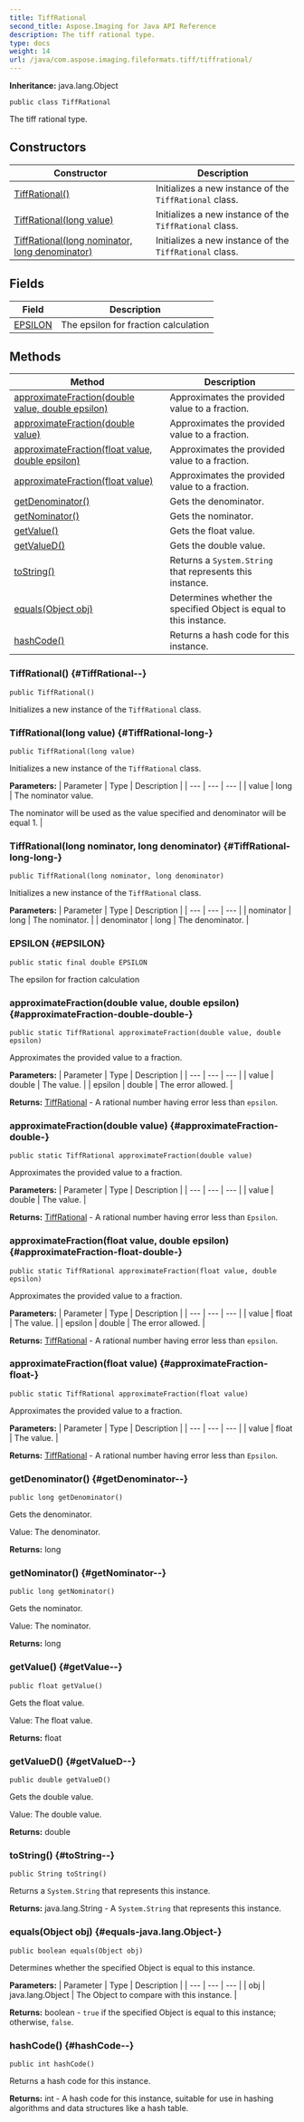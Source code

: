 ```yaml
---
title: TiffRational
second_title: Aspose.Imaging for Java API Reference
description: The tiff rational type.
type: docs
weight: 14
url: /java/com.aspose.imaging.fileformats.tiff/tiffrational/
---
```

**Inheritance:**
java.lang.Object
```
public class TiffRational
```

The tiff rational type.
## Constructors

| Constructor | Description |
| --- | --- |
| [TiffRational()](#TiffRational--) | Initializes a new instance of the `TiffRational` class. |
| [TiffRational(long value)](#TiffRational-long-) | Initializes a new instance of the `TiffRational` class. |
| [TiffRational(long nominator, long denominator)](#TiffRational-long-long-) | Initializes a new instance of the `TiffRational` class. |
## Fields

| Field | Description |
| --- | --- |
| [EPSILON](#EPSILON) | The epsilon for fraction calculation |
## Methods

| Method | Description |
| --- | --- |
| [approximateFraction(double value, double epsilon)](#approximateFraction-double-double-) | Approximates the provided value to a fraction. |
| [approximateFraction(double value)](#approximateFraction-double-) | Approximates the provided value to a fraction. |
| [approximateFraction(float value, double epsilon)](#approximateFraction-float-double-) | Approximates the provided value to a fraction. |
| [approximateFraction(float value)](#approximateFraction-float-) | Approximates the provided value to a fraction. |
| [getDenominator()](#getDenominator--) | Gets the denominator. |
| [getNominator()](#getNominator--) | Gets the nominator. |
| [getValue()](#getValue--) | Gets the float value. |
| [getValueD()](#getValueD--) | Gets the double value. |
| [toString()](#toString--) | Returns a `System.String` that represents this instance. |
| [equals(Object obj)](#equals-java.lang.Object-) | Determines whether the specified Object is equal to this instance. |
| [hashCode()](#hashCode--) | Returns a hash code for this instance. |
### TiffRational() {#TiffRational--}
```
public TiffRational()
```


Initializes a new instance of the `TiffRational` class.

### TiffRational(long value) {#TiffRational-long-}
```
public TiffRational(long value)
```


Initializes a new instance of the `TiffRational` class.

**Parameters:**
| Parameter | Type | Description |
| --- | --- | --- |
| value | long | The nominator value.

The nominator will be used as the value specified and denominator will be equal 1. |

### TiffRational(long nominator, long denominator) {#TiffRational-long-long-}
```
public TiffRational(long nominator, long denominator)
```


Initializes a new instance of the `TiffRational` class.

**Parameters:**
| Parameter | Type | Description |
| --- | --- | --- |
| nominator | long | The nominator. |
| denominator | long | The denominator. |

### EPSILON {#EPSILON}
```
public static final double EPSILON
```


The epsilon for fraction calculation

### approximateFraction(double value, double epsilon) {#approximateFraction-double-double-}
```
public static TiffRational approximateFraction(double value, double epsilon)
```


Approximates the provided value to a fraction.

**Parameters:**
| Parameter | Type | Description |
| --- | --- | --- |
| value | double | The value. |
| epsilon | double | The error allowed. |

**Returns:**
[TiffRational](../../com.aspose.imaging.fileformats.tiff/tiffrational) - A rational number having error less than `epsilon`.
### approximateFraction(double value) {#approximateFraction-double-}
```
public static TiffRational approximateFraction(double value)
```


Approximates the provided value to a fraction.

**Parameters:**
| Parameter | Type | Description |
| --- | --- | --- |
| value | double | The value. |

**Returns:**
[TiffRational](../../com.aspose.imaging.fileformats.tiff/tiffrational) - A rational number having error less than `Epsilon`.
### approximateFraction(float value, double epsilon) {#approximateFraction-float-double-}
```
public static TiffRational approximateFraction(float value, double epsilon)
```


Approximates the provided value to a fraction.

**Parameters:**
| Parameter | Type | Description |
| --- | --- | --- |
| value | float | The value. |
| epsilon | double | The error allowed. |

**Returns:**
[TiffRational](../../com.aspose.imaging.fileformats.tiff/tiffrational) - A rational number having error less than `epsilon`.
### approximateFraction(float value) {#approximateFraction-float-}
```
public static TiffRational approximateFraction(float value)
```


Approximates the provided value to a fraction.

**Parameters:**
| Parameter | Type | Description |
| --- | --- | --- |
| value | float | The value. |

**Returns:**
[TiffRational](../../com.aspose.imaging.fileformats.tiff/tiffrational) - A rational number having error less than `Epsilon`.
### getDenominator() {#getDenominator--}
```
public long getDenominator()
```


Gets the denominator.

Value: The denominator.

**Returns:**
long
### getNominator() {#getNominator--}
```
public long getNominator()
```


Gets the nominator.

Value: The nominator.

**Returns:**
long
### getValue() {#getValue--}
```
public float getValue()
```


Gets the float value.

Value: The float value.

**Returns:**
float
### getValueD() {#getValueD--}
```
public double getValueD()
```


Gets the double value.

Value: The double value.

**Returns:**
double
### toString() {#toString--}
```
public String toString()
```


Returns a `System.String` that represents this instance.

**Returns:**
java.lang.String - A `System.String` that represents this instance.
### equals(Object obj) {#equals-java.lang.Object-}
```
public boolean equals(Object obj)
```


Determines whether the specified Object is equal to this instance.

**Parameters:**
| Parameter | Type | Description |
| --- | --- | --- |
| obj | java.lang.Object | The Object to compare with this instance. |

**Returns:**
boolean - `true` if the specified Object is equal to this instance; otherwise, `false`.
### hashCode() {#hashCode--}
```
public int hashCode()
```


Returns a hash code for this instance.

**Returns:**
int - A hash code for this instance, suitable for use in hashing algorithms and data structures like a hash table.

